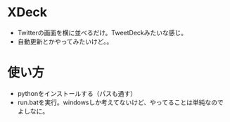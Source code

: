# XDeck
- Twitterの画面を横に並べるだけ。TweetDeckみたいな感じ。
- 自動更新とかやってみたいけど。。

# 使い方
- pythonをインストールする（パスも通す）
- run.batを実行。windowsしか考えてないけど、やってることは単純なのでよしなに。
